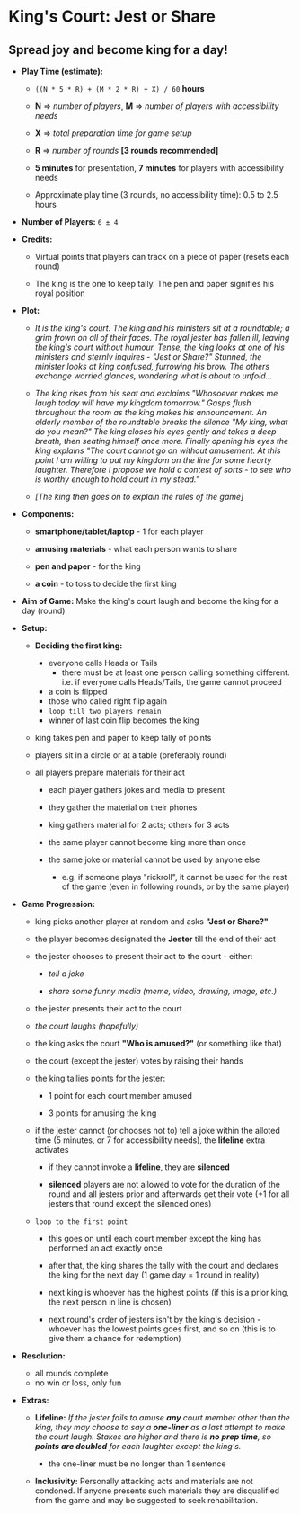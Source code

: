 # King's Court: Jest or Share

## Spread joy and become king for a day!

- **Play Time (estimate):** 
  
  - `((N * 5 * R) + (M * 2 * R) + X) / 60` **hours**
  
  - **N** ⇒ _number of players_, **M** ⇒ _number of players with accessibility needs_
  
  - **X** ⇒ _total preparation time for game setup_
  
  - **R** ⇒ _number of rounds_ **[3 rounds recommended]**
  
  - **5 minutes** for presentation, **7 minutes** for players with accessibility needs
  
  - Approximate play time (3 rounds, no accessibility time): 0.5 to 2.5 hours

- **Number of Players:** `6 ± 4`

- **Credits:**
  
  - Virtual points that players can track on a piece of paper (resets each round)
  
  - The king is the one to keep tally. The pen and paper signifies his royal position

- **Plot:**
  
  - _It is the king's court. The king and his ministers sit at a roundtable; a grim frown on all of their faces. The royal jester has fallen ill, leaving the king's court without humour. Tense, the king looks at one of his ministers and sternly inquires - "Jest or Share?" Stunned, the minister looks at king confused, furrowing his brow. The others exchange worried glances, wondering what is about to unfold..._
  
  - _The king rises from his seat and exclaims "Whosoever makes me laugh today will have my kingdom tomorrow." Gasps flush throughout the room as the king makes his announcement. An elderly member of the roundtable breaks the silence "My king, what do you mean?" The king closes his eyes gently and takes a deep breath, then seating himself once more. Finally opening his eyes the king explains "The court cannot go on without amusement. At this point I am willing to put my kingdom on the line for some hearty laughter. Therefore I propose we hold a contest of sorts - to see who is worthy enough to hold court in my stead."_
  
  - _[The king then goes on to explain the rules of the game]_

- **Components:**
  
  - **smartphone/tablet/laptop** - 1 for each player
  
  - **amusing materials** - what each person wants to share
  
  - **pen and paper** - for the king
  
  - **a coin** - to toss to decide the first king

- **Aim of Game:** Make the king's court laugh and become the king for a day (round)

- **Setup:**
  
  - **Deciding the first king:**
    
    - everyone calls Heads or Tails
      - there must be at least one person calling something different. i.e. if everyone calls Heads/Tails, the game cannot proceed
    - a coin is flipped
    - those who called right flip again
    - `loop till two players remain`
    - winner of last coin flip becomes the king
  
  - king takes pen and paper to keep tally of points
  
  - players sit in a circle or at a table (preferably round)
  
  - all players prepare materials for their act
    
    - each player gathers jokes and media to present
    
    - they gather the material on their phones
    
    - king gathers material for 2 acts; others for 3 acts
    
    - the same player cannot become king more than once
    
    - the same joke or material cannot be used by anyone else
      
      - e.g. if someone plays "rickroll", it cannot be used for the rest of the game (even in following rounds, or by the same player)

- **Game Progression:**
  
  - king picks another player at random and asks **"Jest or Share?"**
  
  - the player becomes designated the **Jester** till the end of their act
  
  - the jester chooses to present their act to the court - either:
    
    - _tell a joke_
    
    - _share some funny media (meme, video, drawing, image, etc.)_
  
  - the jester presents their act to the court
  
  - _the court laughs (hopefully)_
  
  - the king asks the court **"Who is amused?"** (or something like that)
  
  - the court (except the jester) votes by raising their hands
  
  - the king tallies points for the jester:
    
    - 1 point for each court member amused
    
    - 3 points for amusing the king
  
  - if the jester cannot (or chooses not to) tell a joke within the alloted time (5 minutes, or 7 for accessibility needs), the **lifeline** extra activates
    
    - if they cannot invoke a **lifeline**, they are **silenced**
    
    - **silenced** players are not allowed to vote for the duration of the round and all jesters prior and afterwards get their vote (+1 for all jesters that round except the silenced ones)
  
  - `loop to the first point`
    
    - this goes on until each court member except the king has performed an act exactly once
    
    - after that, the king shares the tally with the court and declares the king for the next day (1 game day = 1 round in reality)
    
    - next king is whoever has the highest points (if this is a prior king, the next person in line is chosen)
    
    - next round's order of jesters isn't by the king's decision - whoever has the lowest points goes first, and so on (this is to give them a chance for redemption)

- **Resolution:**
  
  - all rounds complete
  - no win or loss, only fun

- **Extras:**
  
  - **Lifeline:** _If the jester fails to amuse **any** court member other than the king, they may choose to say a **one-liner** as a last attempt to make the court laugh. Stakes are higher and there is **no prep time**, so **points are doubled** for each laughter except the king's._
    
    - the one-liner must be no longer than 1 sentence
  
  - **Inclusivity:** Personally attacking acts and materials are not condoned. If anyone presents such materials they are disqualified from the game and may be suggested to seek rehabilitation.
